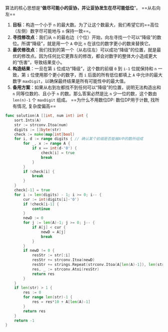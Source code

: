 算法的核心思想是“**做尽可能小的妥协，并让妥协发生在尽可能低位**”。 ==从右向左==
1. **目标**：构造一个小于 `n` 的最大数。为了让这个数最大，我们希望它的==高位（左侧）数字尽可能地与 `n` 保持一致==。
2. **寻找修改点**：我们从 `n` 的最右边（个位）开始，向左寻找一个可以“降级”的数位。所谓“降级”，就是用一个 `A` 中比 `n` 在该位的数字更小的数来替换它。
3. **最优修改点**：我们找到的第一个（从右往左）可以成功“降级”的位置，就是最优的修改点。因为任何比它更靠左的修改，都会对数字的整体大小造成更大的“伤害”，导致结果变小。
4. **构造结果**：一旦在第 `i` 位成功“降级”，这个数的前缀 `0` 到 `i-1` 位就保持和 `n` 一致，第 `i` 位使用那个更小的数字，而 `i` 后面的所有低位都填上 `A` 中允许的最大数字 `maxDigit`，以确保最终结果是所有可能性中的最大值。
5. **备用方案**：如果从右到左都找不到任何可以“降级”的位置，说明无法构造出和 `n` 同等位数的、且小于 `n` 的数。那么答案必然是比 `n` 少一位的数，这个数由 `len(n)-1` 个 `maxDigit` 组成。
==为什么不用数位DP: 数位DP用于计数, 找所有情况, 复杂度偏高==
```go
func solution(A []int, num int) int {
	sort.Ints(A)
	str := strconv.Itoa(num)
	digits := []byte(str)
	check := make(map[int]bool)
	for i, d := range digits { // 确认某个前缀是否能被A中的数所组成
		for _, x := range A {
			if x == int(d-'0') {
				check[i] = true
				break
			}
		}
		if !check[i] {
			break
		}
	}
	check[-1] = true
	for i := len(digits) - 1; i >= 0; i-- {
		cur := int(digits[i]-'0')
		if !check[i-1] {
			continue
		}
		newD := 0
		for j := len(A)-1; j >= 0; j-- {
			if A[j] < cur {
				newD = A[j]
				break
			}
		}
		if newD != 0 {
			resStr := str[:i]
			resStr += strconv.Itoa(newD)
			resStr += strings.Repeat(strconv.Itoa(A[len(A)-1]), len(str)-i-1)
			res, _ := strconv.Atoi(resStr)
			return res
		}
	}
	if len(str) > 1 {
		res := 0
		for range len(str)-1 {
			res = res*10 + A[len(A)-1]
		}
		return res
	}
	return -1
}

```